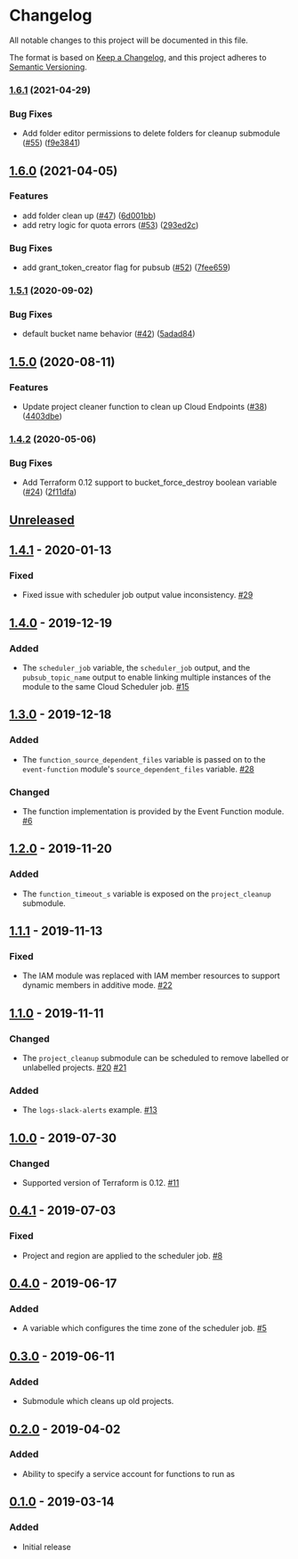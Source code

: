 # Changelog

All notable changes to this project will be documented in this file.

The format is based on [Keep a Changelog][keepachangelog-site],
and this project adheres to [Semantic Versioning][semver-site].

### [1.6.1](https://www.github.com/terraform-google-modules/terraform-google-scheduled-function/compare/v1.6.0...v1.6.1) (2021-04-29)


### Bug Fixes

* Add folder editor permissions to delete folders for cleanup submodule ([#55](https://www.github.com/terraform-google-modules/terraform-google-scheduled-function/issues/55)) ([f9e3841](https://www.github.com/terraform-google-modules/terraform-google-scheduled-function/commit/f9e3841556f35a621d8d50530f9591d88f090dd8))

## [1.6.0](https://www.github.com/terraform-google-modules/terraform-google-scheduled-function/compare/v1.5.1...v1.6.0) (2021-04-05)


### Features

* add folder clean up ([#47](https://www.github.com/terraform-google-modules/terraform-google-scheduled-function/issues/47)) ([6d001bb](https://www.github.com/terraform-google-modules/terraform-google-scheduled-function/commit/6d001bb24197e6475500cdcfc8c291aabe41699c))
* add retry logic for quota errors ([#53](https://www.github.com/terraform-google-modules/terraform-google-scheduled-function/issues/53)) ([293ed2c](https://www.github.com/terraform-google-modules/terraform-google-scheduled-function/commit/293ed2c7f77ba14e0fd6d1d2cb01b08d9aa58968))


### Bug Fixes

* add grant_token_creator flag for pubsub  ([#52](https://www.github.com/terraform-google-modules/terraform-google-scheduled-function/issues/52)) ([7fee659](https://www.github.com/terraform-google-modules/terraform-google-scheduled-function/commit/7fee659322dd014b818a26cc0c132b2b71ca91d2))

### [1.5.1](https://www.github.com/terraform-google-modules/terraform-google-scheduled-function/compare/v1.5.0...v1.5.1) (2020-09-02)


### Bug Fixes

* default bucket name behavior ([#42](https://www.github.com/terraform-google-modules/terraform-google-scheduled-function/issues/42)) ([5adad84](https://www.github.com/terraform-google-modules/terraform-google-scheduled-function/commit/5adad84a4af7f58f6934779500f9bf3fa38464a1))

## [1.5.0](https://www.github.com/terraform-google-modules/terraform-google-scheduled-function/compare/v1.4.2...v1.5.0) (2020-08-11)


### Features

* Update project cleaner function to clean up Cloud Endpoints ([#38](https://www.github.com/terraform-google-modules/terraform-google-scheduled-function/issues/38)) ([4403dbe](https://www.github.com/terraform-google-modules/terraform-google-scheduled-function/commit/4403dbe45e27c86f34928550ad44beff1e92a92b))

### [1.4.2](https://www.github.com/terraform-google-modules/terraform-google-scheduled-function/compare/v1.4.1...v1.4.2) (2020-05-06)


### Bug Fixes

* Add Terraform 0.12 support to bucket_force_destroy boolean variable ([#24](https://www.github.com/terraform-google-modules/terraform-google-scheduled-function/issues/24)) ([2f11dfa](https://www.github.com/terraform-google-modules/terraform-google-scheduled-function/commit/2f11dfab523d82fa925ddbdf69fe6df8299f98d6))

## [Unreleased]

## [1.4.1] - 2020-01-13

### Fixed

- Fixed issue with scheduler job output value inconsistency. [#29]

## [1.4.0] - 2019-12-19

### Added

- The `scheduler_job` variable, the `scheduler_job` output, and the `pubsub_topic_name` output to enable linking multiple
  instances of the module to the same Cloud Scheduler job. [#15]

## [1.3.0] - 2019-12-18

### Added

- The `function_source_dependent_files` variable is passed on to the `event-function` module's `source_dependent_files` variable. [#28]

### Changed

- The function implementation is provided by the Event Function module. [#6]

## [1.2.0] - 2019-11-20

### Added

- The `function_timeout_s` variable is exposed on the `project_cleanup` submodule.

## [1.1.1] - 2019-11-13

### Fixed

- The IAM module was replaced with IAM member resources to support dynamic members in additive mode. [#22]

## [1.1.0] - 2019-11-11

### Changed

- The `project_cleanup` submodule can be scheduled to remove labelled or unlabelled projects. [#20] [#21]

### Added

- The `logs-slack-alerts` example. [#13]

## [1.0.0] - 2019-07-30

### Changed

- Supported version of Terraform is 0.12. [#11]

## [0.4.1] - 2019-07-03

### Fixed

- Project and region are applied to the scheduler job. [#8]

## [0.4.0] - 2019-06-17

### Added

- A variable which configures the time zone of the scheduler job. [#5]

## [0.3.0] - 2019-06-11

### Added

- Submodule which cleans up old projects.

## [0.2.0] - 2019-04-02

### Added

- Ability to specify a service account for functions to run as

## [0.1.0] - 2019-03-14

### Added

- Initial release

[Unreleased]: https://github.com/terraform-google-modules/terraform-google-scheduled-function/compare/v1.4.1...HEAD
[1.4.1]: https://github.com/terraform-google-modules/terraform-google-scheduled-function/compare/v1.4.0...v1.4.1
[1.4.0]: https://github.com/terraform-google-modules/terraform-google-scheduled-function/compare/v1.3.0...v1.4.0
[1.3.0]: https://github.com/terraform-google-modules/terraform-google-scheduled-function/compare/v1.2.0...v1.3.0
[1.2.0]: https://github.com/terraform-google-modules/terraform-google-scheduled-function/compare/v1.1.1...v1.2.0
[1.1.1]: https://github.com/terraform-google-modules/terraform-google-scheduled-function/compare/v1.1.0...v1.1.1
[1.1.0]: https://github.com/terraform-google-modules/terraform-google-scheduled-function/compare/v1.0.0...v1.1.0
[1.0.0]: https://github.com/terraform-google-modules/terraform-google-scheduled-function/compare/v0.4.1...v1.0.0
[0.4.1]: https://github.com/terraform-google-modules/terraform-google-scheduled-function/compare/v0.4.0...v0.4.1
[0.4.0]: https://github.com/terraform-google-modules/terraform-google-scheduled-function/compare/v0.3.0...v0.4.0
[0.3.0]: https://github.com/terraform-google-modules/terraform-google-scheduled-function/compare/v0.2.0...v0.3.0
[0.2.0]: https://github.com/terraform-google-modules/terraform-google-scheduled-function/compare/v0.1.0...v0.2.0
[0.1.0]: https://github.com/terraform-google-modules/terraform-google-scheduled-function/releases/tag/v0.1.0

[#29]: https://github.com/terraform-google-modules/terraform-google-scheduled-function/issues/29
[#28]: https://github.com/terraform-google-modules/terraform-google-scheduled-function/pull/28
[#22]: https://github.com/terraform-google-modules/terraform-google-scheduled-function/pull/22
[#21]: https://github.com/terraform-google-modules/terraform-google-scheduled-function/pull/21
[#20]: https://github.com/terraform-google-modules/terraform-google-scheduled-function/pull/20
[#15]: https://github.com/terraform-google-modules/terraform-google-scheduled-function/issues/15
[#13]: https://github.com/terraform-google-modules/terraform-google-scheduled-function/pull/13
[#11]: https://github.com/terraform-google-modules/terraform-google-scheduled-function/pull/11
[#8]: https://github.com/terraform-google-modules/terraform-google-scheduled-function/pull/8
[#6]: https://github.com/terraform-google-modules/terraform-google-scheduled-function/pull/6
[#5]: https://github.com/terraform-google-modules/terraform-google-scheduled-function/pull/5

[keepachangelog-site]: https://keepachangelog.com/en/1.0.0/
[semver-site]: https://semver.org/spec/v2.0.0.html
